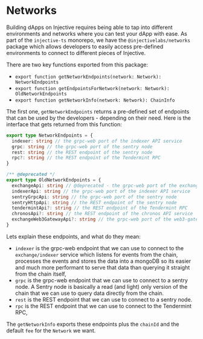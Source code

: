 # Networks

Building dApps on Injective requires being able to tap into different environments and networks where you can test your dApp with ease. As part of the `injective-ts` monorepo, we have the `@injectivelabs/networks` package which allows developers to easily access pre-defined environments to connect to different pieces of Injective.

There are two key functions exported from this package:

* `export function getNetworkEndpoints(network: Network): NetworkEndpoints`
* `export function getEndpointsForNetwork(network: Network): OldNetworkEndpoints`
* `export function getNetworkInfo(network: Network): ChainInfo`

The first one, `getNetworkEndpoints` returns a pre-defined set of endpoints that can be used by the developers - depending on their need. Here is the interface that gets returned from this function:

```ts
export type NetworkEndpoints = {
  indexer: string // the grpc-web port of the indexer API service
  grpc: string // the grpc-web port of the sentry node
  rest: string // the REST endpoint of the sentry node
  rpc?: string // the REST endpoint of the Tendermint RPC
}

/** @deprecated */
export type OldNetworkEndpoints = {
  exchangeApi: string // @deprecated - the grpc-web port of the exchange API service
  indexerApi: string // the grpc-web port of the indexer API service
  sentryGrpcApi: string // the grpc-web port of the sentry node
  sentryHttpApi: string // the REST endpoint of the sentry node
  tendermintApi?: string // the REST endpoint of the Tendermint RPC
  chronosApi?: string // the REST endpoint of the chronos API service
  exchangeWeb3GatewayApi?: string // the grpc-web port of the web3-gateway service API
}
```

Lets explain these endpoints, and what do they mean:

* `indexer` is the grpc-web endpoint that we can use to connect to the `exchange/indexer` service which listens for events from the chain, processes the events and stores the data into a mongoDB so its easier and much more performant to serve that data than querying it straight from the chain itself,
* `grpc` is the grpc-web endpoint that we can use to connect to a sentry node. A Sentry node is basically a read (and light) only version of the chain that we can use to query data directly from the chain.
* `rest` is the REST endpoint that we can use to connect to a sentry node.
* `rpc` is the REST endpoint that we can use to connect to the Tendermint RPC,

The `getNetworkInfo` exports these endpoints plus the `chainId` and the default `fee` for the `Network` we want.

